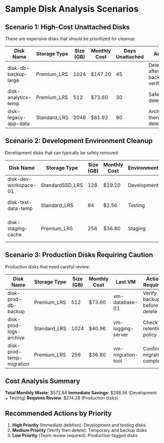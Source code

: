 # Sample Disk Analysis Scenarios

## Scenario 1: High-Cost Unattached Disks
These are expensive disks that should be prioritized for cleanup:

| Disk Name | Storage Type | Size (GB) | Monthly Cost | Days Unattached | Action |
|-----------|--------------|-----------|--------------|-----------------|---------|
| disk-db-backup-large | Premium_LRS | 1024 | $147.20 | 45 | Delete after backup verification |
| disk-analytics-temp | Premium_LRS | 512 | $73.60 | 30 | Safe to delete |
| disk-legacy-app-data | Standard_LRS | 2048 | $81.92 | 90 | Archive then delete |

## Scenario 2: Development Environment Cleanup
Development disks that can typically be safely removed:

| Disk Name | Storage Type | Size (GB) | Monthly Cost | Environment | Action |
|-----------|--------------|-----------|--------------|-------------|---------|
| disk-dev-workspace-01 | StandardSSD_LRS | 128 | $19.20 | Development | Safe to delete |
| disk-test-data-temp | Standard_LRS | 64 | $2.56 | Testing | Safe to delete |
| disk-staging-cache | Premium_LRS | 256 | $36.80 | Staging | Verify with team first |

## Scenario 3: Production Disks Requiring Caution
Production disks that need careful review:

| Disk Name | Storage Type | Size (GB) | Monthly Cost | Last VM | Action Required |
|-----------|--------------|-----------|--------------|---------|-----------------|
| disk-prod-db-backup | Premium_LRS | 512 | $73.60 | vm-database-01 | Verify backup before delete |
| disk-prod-logs-archive | Standard_LRS | 1024 | $40.96 | vm-logging-server | Check retention policy |
| disk-prod-temp-migration | Premium_LRS | 256 | $36.80 | vm-migration-tool | Confirm migration complete |

## Cost Analysis Summary

**Total Monthly Waste**: $572.84
**Immediate Savings**: $298.56 (Development + Testing)
**Requires Review**: $274.28 (Production disks)

## Recommended Actions by Priority

1. **High Priority** (Immediate deletion): Development and testing disks
2. **Medium Priority** (Verify then delete): Temporary and backup disks
3. **Low Priority** (Team review required): Production-tagged disks
